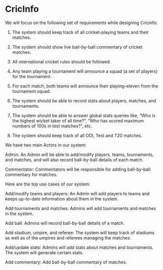 # CricInfo

We will focus on the following set of requirements while designing Cricinfo:

1) The system should keep track of all cricket-playing teams and their matches.

2) The system should show live ball-by-ball commentary of cricket matches.

3) All international cricket rules should be followed.

4) Any team playing a tournament will announce a squad (a set of players) for the tournament.

5) For each match, both teams will announce their playing-eleven from the tournament squad.

6) The system should be able to record stats about players, matches, and tournaments.

7) The system should be able to answer global stats queries like, “Who is the highest wicket taker of all time?”, “Who has scored maximum numbers of 100s in test matches?”, etc.

8) The system should keep track of all ODI, Test and T20 matches.

We have two main Actors in our system:

Admin: An Admin will be able to add/modify players, teams, tournaments, and matches, and will also record ball-by-ball details of each match.

Commentator: Commentators will be responsible for adding ball-by-ball commentary for matches.

Here are the top use cases of our system:

Add/modify teams and players: An Admin will add players to teams and keeps up-to-date information about them in the system.

Add tournaments and matches: Admins will add tournaments and matches in the system.

Add ball: Admins will record ball-by-ball details of a match.

Add stadium, umpire, and referee: The system will keep track of stadiums as well as of the umpires and referees managing the matches.

Add/update stats: Admins will add stats about matches and tournaments. The system will generate certain stats.

Add commentary: Add ball-by-ball commentary of matches.
